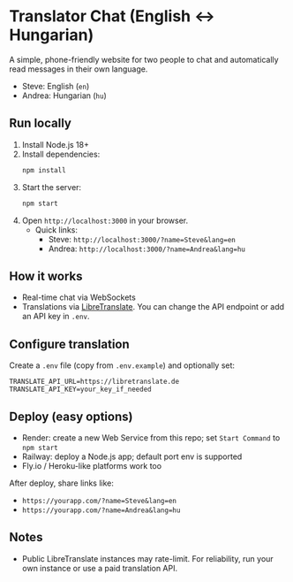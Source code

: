 # Translator Chat (English ↔ Hungarian)

A simple, phone-friendly website for two people to chat and automatically read messages in their own language.

- Steve: English (`en`)
- Andrea: Hungarian (`hu`)

## Run locally

1. Install Node.js 18+
2. Install dependencies:
   ```bash
   npm install
   ```
3. Start the server:
   ```bash
   npm start
   ```
4. Open `http://localhost:3000` in your browser.
   - Quick links:
     - Steve: `http://localhost:3000/?name=Steve&lang=en`
     - Andrea: `http://localhost:3000/?name=Andrea&lang=hu`

## How it works
- Real-time chat via WebSockets
- Translations via [LibreTranslate](https://libretranslate.com/). You can change the API endpoint or add an API key in `.env`.

## Configure translation
Create a `.env` file (copy from `.env.example`) and optionally set:
```
TRANSLATE_API_URL=https://libretranslate.de
TRANSLATE_API_KEY=your_key_if_needed
```

## Deploy (easy options)
- Render: create a new Web Service from this repo; set `Start Command` to `npm start`
- Railway: deploy a Node.js app; default port env is supported
- Fly.io / Heroku-like platforms work too

After deploy, share links like:
- `https://yourapp.com/?name=Steve&lang=en`
- `https://yourapp.com/?name=Andrea&lang=hu`

## Notes
- Public LibreTranslate instances may rate-limit. For reliability, run your own instance or use a paid translation API.